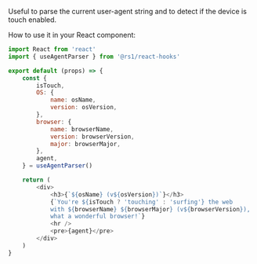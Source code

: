 Useful to parse the current user-agent string and to detect if the device is touch enabled.

How to use it in your React component:
```javascript
import React from 'react'
import { useAgentParser } from '@rs1/react-hooks'

export default (props) => {
    const {
        isTouch,
        OS: {
            name: osName,
            version: osVersion,
        },
        browser: {
            name: browserName,
            version: browserVersion,
            major: browserMajor,
        },
        agent,
    } = useAgentParser()

    return (
        <div>
            <h3>{`${osName} (v${osVersion})`}</h3>
            {`You're ${isTouch ? 'touching' : 'surfing'} the web
            with ${browserName} ${browserMajor} (v${browserVersion}),
            what a wonderful browser!`}
            <hr />
            <pre>{agent}</pre>
        </div>
    )
}
```